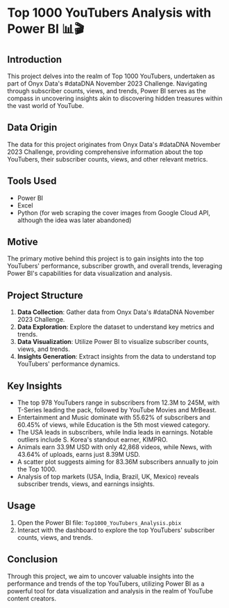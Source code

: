 # Top 1000 YouTubers Analysis with Power BI 📊🎬

## Introduction
This project delves into the realm of Top 1000 YouTubers, undertaken as part of Onyx Data's #dataDNA November 2023 Challenge. Navigating through subscriber counts, views, and trends, Power BI serves as the compass in uncovering insights akin to discovering hidden treasures within the vast world of YouTube.

## Data Origin
The data for this project originates from Onyx Data's #dataDNA November 2023 Challenge, providing comprehensive information about the top YouTubers, their subscriber counts, views, and other relevant metrics.

## Tools Used
- Power BI
- Excel
- Python (for web scraping the cover images from Google Cloud API, although the idea was later abandoned)

## Motive
The primary motive behind this project is to gain insights into the top YouTubers' performance, subscriber growth, and overall trends, leveraging Power BI's capabilities for data visualization and analysis.

## Project Structure
1. **Data Collection**: Gather data from Onyx Data's #dataDNA November 2023 Challenge.
2. **Data Exploration**: Explore the dataset to understand key metrics and trends.
3. **Data Visualization**: Utilize Power BI to visualize subscriber counts, views, and trends.
4. **Insights Generation**: Extract insights from the data to understand top YouTubers' performance dynamics.

## Key Insights
- The top 978 YouTubers range in subscribers from 12.3M to 245M, with T-Series leading the pack, followed by YouTube Movies and MrBeast.
- Entertainment and Music dominate with 55.62% of subscribers and 60.45% of views, while Education is the 5th most viewed category.
- The USA leads in subscribers, while India leads in earnings. Notable outliers include S. Korea's standout earner, KIMPRO.
- Animals earn 33.9M USD with only 42,868 videos, while News, with 43.64% of uploads, earns just 8.39M USD.
- A scatter plot suggests aiming for 83.36M subscribers annually to join the Top 1000.
- Analysis of top markets (USA, India, Brazil, UK, Mexico) reveals subscriber trends, views, and earnings insights.

## Usage
1. Open the Power BI file: `Top1000_YouTubers_Analysis.pbix`
2. Interact with the dashboard to explore the top YouTubers' subscriber counts, views, and trends.

## Conclusion
Through this project, we aim to uncover valuable insights into the performance and trends of the top YouTubers, utilizing Power BI as a powerful tool for data visualization and analysis in the realm of YouTube content creators.
